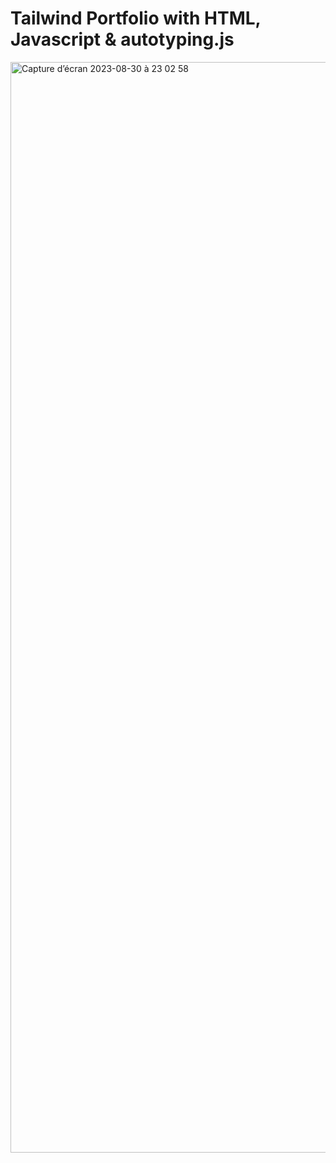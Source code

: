 # Tailwind Portfolio with HTML, Javascript & autotyping.js

<img width="1745" alt="Capture d’écran 2023-08-30 à 23 02 58" src="https://github.com/alain17-web/portfolioTailwind/assets/60004408/ae46d005-5bbb-4506-81d0-2960339c6d87">

